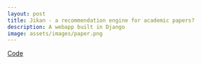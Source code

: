 ```yaml
---
layout: post
title: Jikan - a recommendation engine for academic papers?
description: A webapp built in Django
image: assets/images/paper.png
---
```



<a href="https://github.com/onyilam/jikan" class="button">Code</a>
